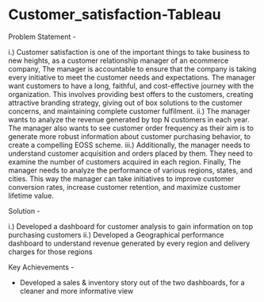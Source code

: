 # Customer_satisfaction-Tableau

Problem Statement - 

i.) Customer satisfaction is one of the important things to take business to new heights, as a customer relationship manager of an ecommerce company, The manager is accountable to 
ensure that the company is taking every initiative to meet the customer needs and expectations. The manager want customers to have a long, faithful, and cost-effective journey with
the organization. This involves providing best offers to the customers, creating attractive branding strategy, giving out of box solutions to the customer concerns, and maintaining
complete customer fulfilment.
ii.) The manager wants to analyze the revenue generated by top N customers in each year. The manager also wants to see customer order frequency as their aim is to generate more robust
information about customer purchasing behavior, to create a compelling EOSS scheme.
iii.) Additionally, the manager needs to understand customer acquisition and orders placed by them. They need to examine the number of customers acquired in each region. Finally, 
The manager needs to analyze the performance of various regions, states, and cities. This way the manager can take initiatives to improve customer conversion rates, 
increase customer retention, and maximize customer lifetime value.


Solution - 

i.) Developed a dashboard for customer analysis to gain information on top purchasing customers
ii.) Developed a Geographical performance dashboard to understand revenue generated by every region and delivery charges for those regions


Key Achievements -

- Developed a sales & inventory story out of the two dashboards, for a cleaner and more informative view
